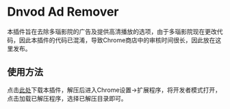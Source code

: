 # Dnvod Ad Remover

本插件旨在去除多瑙影院的广告及提供高清播放的选项，由于多瑙影院现在更改代码，因此本插件的代码已混淆，导致Chrome商店中的审核时间很长，因此放在这里发布。

## 使用方法
点击[此处](https://github.com/cameron93lin/Dnvod-Ad-Remover/archive/master.zip)下载本插件，解压后进入Chrome设置->扩展程序，将开发者模式打开，点击加载已解压程序，选择已解压目录即可。

